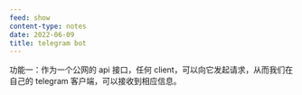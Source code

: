```yaml
---
feed: show
content-type: notes
date: 2022-06-09
title: telegram bot
---
```

功能一：作为一个公网的 api 接口，任何 client，可以向它发起请求，从而我们在自己的 telegram 客户端，可以接收到相应信息。
